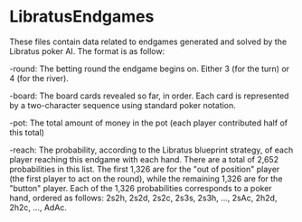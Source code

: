 # LibratusEndgames

These files contain data related to endgames generated and solved by the Libratus poker AI. The format is as follow:

-round: The betting round the endgame begins on. Either 3 (for the turn) or 4 (for the river).

-board: The board cards revealed so far, in order. Each card is represented by a two-character sequence using standard poker notation.

-pot: The total amount of money in the pot (each player contributed half of this total)

-reach: The probability, according to the Libratus blueprint strategy, of each player reaching this endgame with each hand. There are a total of 2,652 probabilities in this list. The first 1,326 are for the "out of position" player (the first player to act on the round), while the remaining 1,326 are for the "button" player. Each of the 1,326 probabilities corresponds to a poker hand, ordered as follows: 2s2h, 2s2d, 2s2c, 2s3s, 2s3h, ..., 2sAc, 2h2d, 2h2c, ..., AdAc.
